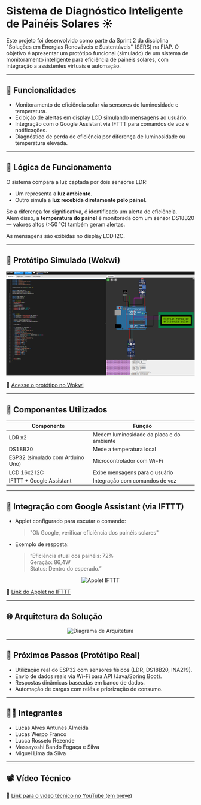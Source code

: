# Sistema de Diagnóstico Inteligente de Painéis Solares ☀️

Este projeto foi desenvolvido como parte da Sprint 2 da disciplina "Soluções em Energias Renováveis e Sustentáveis" (SERS) na FIAP. O objetivo é apresentar um protótipo funcional (simulado) de um sistema de monitoramento inteligente para eficiência de painéis solares, com integração a assistentes virtuais e automação.

---

## 📌 Funcionalidades

- Monitoramento de eficiência solar via sensores de luminosidade e temperatura.
- Exibição de alertas em display LCD simulando mensagens ao usuário.
- Integração com o Google Assistant via IFTTT para comandos de voz e notificações.
- Diagnóstico de perda de eficiência por diferença de luminosidade ou temperatura elevada.

---

## 🧠 Lógica de Funcionamento

O sistema compara a luz captada por dois sensores LDR:
- Um representa a **luz ambiente**.
- Outro simula a **luz recebida diretamente pelo painel**.

Se a diferença for significativa, é identificado um alerta de eficiência.  
Além disso, a **temperatura do painel** é monitorada com um sensor DS18B20 — valores altos (>50 °C) também geram alertas.

As mensagens são exibidas no display LCD I2C.

---

## 🧪 Protótipo Simulado (Wokwi)

![Circuito Wokwi](imagens/wokwi_screenshot.png)

🔗 [Acesse o protótipo no Wokwi](https://wokwi.com/projects/433929504230076417)

---

## 🔧 Componentes Utilizados

| Componente | Função |
|-----------|--------|
| LDR x2 | Medem luminosidade da placa e do ambiente |
| DS18B20 | Mede a temperatura local |
| ESP32 (simulado com Arduino Uno) | Microcontrolador com Wi-Fi |
| LCD 16x2 I2C | Exibe mensagens para o usuário |
| IFTTT + Google Assistant | Integração com comandos de voz |

---

## 🎤 Integração com Google Assistant (via IFTTT)

- Applet configurado para escutar o comando:
  > "Ok Google, verificar eficiência dos painéis solares"

- Exemplo de resposta:
  > “Eficiência atual dos painéis: 72%  
  > Geração: 86,4W  
  > Status: Dentro do esperado.”

<p align="center">
  <img src="ifttt/applet_ifttt_exemplo.png" alt="Applet IFTTT" width="400"/>
</p>

🔗 [Link do Applet no IFTTT](https://ift.tt/C5Ts0mn)

---

## 🌐 Arquitetura da Solução

<p align="center">
  <img src="arquitetura.png" alt="Diagrama de Arquitetura" width="600"/>
</p>

---

## 🚀 Próximos Passos (Protótipo Real)

- Utilização real do ESP32 com sensores físicos (LDR, DS18B20, INA219).
- Envio de dados reais via Wi-Fi para API (Java/Spring Boot).
- Respostas dinâmicas baseadas em banco de dados.
- Automação de cargas com relés e priorização de consumo.

---

## 👨‍💻 Integrantes

- Lucas Alves Antunes Almeida
- Lucas Werpp Franco
- Lucca Rosseto Rezende
- Massayoshi Bando Fogaça e Silva
- Miguel Lima da Silva

---

## 📽️ Vídeo Técnico

🔗 [Link para o vídeo técnico no YouTube (em breve)](https://youtube.com)

